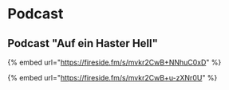 # Podcast

## Podcast "Auf ein Haster Hell"

{% embed url="https://fireside.fm/s/mvkr2CwB+NNhuC0xD" %}

{% embed url="https://fireside.fm/s/mvkr2CwB+u-zXNr0U" %}



